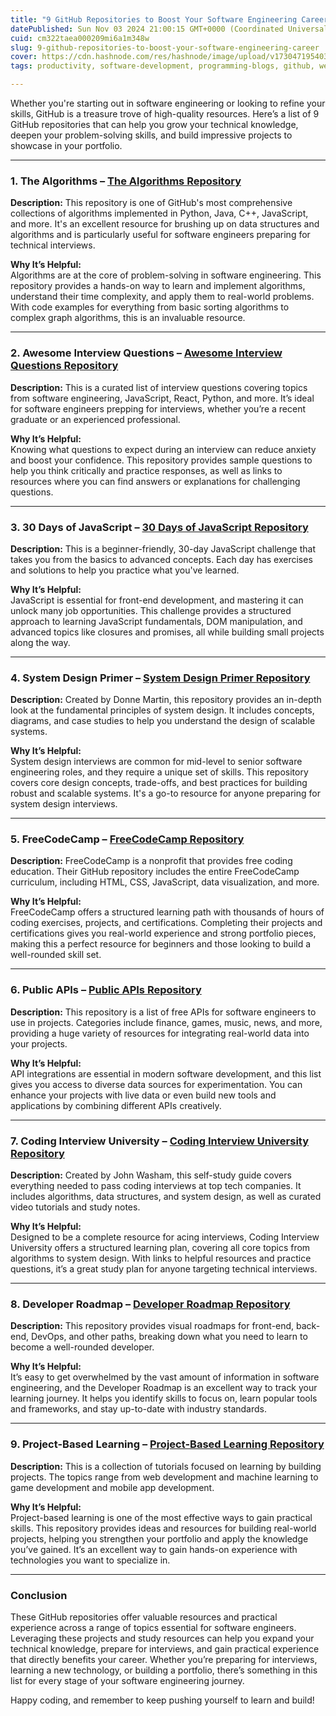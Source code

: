 ```yaml
---
title: "9 GitHub Repositories to Boost Your Software Engineering Career"
datePublished: Sun Nov 03 2024 21:00:15 GMT+0000 (Coordinated Universal Time)
cuid: cm322taea000209mi6a1m348w
slug: 9-github-repositories-to-boost-your-software-engineering-career
cover: https://cdn.hashnode.com/res/hashnode/image/upload/v1730471954031/0e145ffb-5f5c-43b5-b864-9850ff41c600.jpeg
tags: productivity, software-development, programming-blogs, github, web-development, webdev, software-engineering, wemakedevs

---
```


Whether you're starting out in software engineering or looking to refine your skills, GitHub is a treasure trove of high-quality resources. Here’s a list of 9 GitHub repositories that can help you grow your technical knowledge, deepen your problem-solving skills, and build impressive projects to showcase in your portfolio.

---

### 1\. **The Algorithms** – [The Algorithms Repository](https://github.com/TheAlgorithms/Python)

**Description:** This repository is one of GitHub's most comprehensive collections of algorithms implemented in Python, Java, C++, JavaScript, and more. It's an excellent resource for brushing up on data structures and algorithms and is particularly useful for software engineers preparing for technical interviews.

**Why It’s Helpful:**  
Algorithms are at the core of problem-solving in software engineering. This repository provides a hands-on way to learn and implement algorithms, understand their time complexity, and apply them to real-world problems. With code examples for everything from basic sorting algorithms to complex graph algorithms, this is an invaluable resource.

---

### 2\. **Awesome Interview Questions** – [Awesome Interview Questions Repository](https://github.com/DopplerHQ/awesome-interview-questions)

**Description:** This is a curated list of interview questions covering topics from software engineering, JavaScript, React, Python, and more. It’s ideal for software engineers prepping for interviews, whether you’re a recent graduate or an experienced professional.

**Why It’s Helpful:**  
Knowing what questions to expect during an interview can reduce anxiety and boost your confidence. This repository provides sample questions to help you think critically and practice responses, as well as links to resources where you can find answers or explanations for challenging questions.

---

### 3\. **30 Days of JavaScript** – [30 Days of JavaScript Repository](https://github.com/Asabeneh/30-Days-Of-JavaScript)

**Description:** This is a beginner-friendly, 30-day JavaScript challenge that takes you from the basics to advanced concepts. Each day has exercises and solutions to help you practice what you've learned.

**Why It’s Helpful:**  
JavaScript is essential for front-end development, and mastering it can unlock many job opportunities. This challenge provides a structured approach to learning JavaScript fundamentals, DOM manipulation, and advanced topics like closures and promises, all while building small projects along the way.

---

### 4\. **System Design Primer** – [System Design Primer Repository](https://github.com/donnemartin/system-design-primer)

**Description:** Created by Donne Martin, this repository provides an in-depth look at the fundamental principles of system design. It includes concepts, diagrams, and case studies to help you understand the design of scalable systems.

**Why It’s Helpful:**  
System design interviews are common for mid-level to senior software engineering roles, and they require a unique set of skills. This repository covers core design concepts, trade-offs, and best practices for building robust and scalable systems. It's a go-to resource for anyone preparing for system design interviews.

---

### 5\. **FreeCodeCamp** – [FreeCodeCamp Repository](https://github.com/freeCodeCamp/freeCodeCamp)

**Description:** FreeCodeCamp is a nonprofit that provides free coding education. Their GitHub repository includes the entire FreeCodeCamp curriculum, including HTML, CSS, JavaScript, data visualization, and more.

**Why It’s Helpful:**  
FreeCodeCamp offers a structured learning path with thousands of hours of coding exercises, projects, and certifications. Completing their projects and certifications gives you real-world experience and strong portfolio pieces, making this a perfect resource for beginners and those looking to build a well-rounded skill set.

---

### 6\. **Public APIs** – [Public APIs Repository](https://github.com/public-apis/public-apis)

**Description:** This repository is a list of free APIs for software engineers to use in projects. Categories include finance, games, music, news, and more, providing a huge variety of resources for integrating real-world data into your projects.

**Why It’s Helpful:**  
API integrations are essential in modern software development, and this list gives you access to diverse data sources for experimentation. You can enhance your projects with live data or even build new tools and applications by combining different APIs creatively.

---

### 7\. **Coding Interview University** – [Coding Interview University Repository](https://github.com/jwasham/coding-interview-university)

**Description:** Created by John Washam, this self-study guide covers everything needed to pass coding interviews at top tech companies. It includes algorithms, data structures, and system design, as well as curated video tutorials and study notes.

**Why It’s Helpful:**  
Designed to be a complete resource for acing interviews, Coding Interview University offers a structured learning plan, covering all core topics from algorithms to system design. With links to helpful resources and practice questions, it’s a great study plan for anyone targeting technical interviews.

---

### 8\. **Developer Roadmap** – [Developer Roadmap Repository](https://github.com/kamranahmedse/developer-roadmap)

**Description:** This repository provides visual roadmaps for front-end, back-end, DevOps, and other paths, breaking down what you need to learn to become a well-rounded developer.

**Why It’s Helpful:**  
It’s easy to get overwhelmed by the vast amount of information in software engineering, and the Developer Roadmap is an excellent way to track your learning journey. It helps you identify skills to focus on, learn popular tools and frameworks, and stay up-to-date with industry standards.

---

### 9\. **Project-Based Learning** – [Project-Based Learning Repository](https://github.com/practical-tutorials/project-based-learning)

**Description:** This is a collection of tutorials focused on learning by building projects. The topics range from web development and machine learning to game development and mobile app development.

**Why It’s Helpful:**  
Project-based learning is one of the most effective ways to gain practical skills. This repository provides ideas and resources for building real-world projects, helping you strengthen your portfolio and apply the knowledge you’ve gained. It’s an excellent way to gain hands-on experience with technologies you want to specialize in.

---

### Conclusion

These GitHub repositories offer valuable resources and practical experience across a range of topics essential for software engineers. Leveraging these projects and study resources can help you expand your technical knowledge, prepare for interviews, and gain practical experience that directly benefits your career. Whether you’re preparing for interviews, learning a new technology, or building a portfolio, there’s something in this list for every stage of your software engineering journey.

Happy coding, and remember to keep pushing yourself to learn and build!